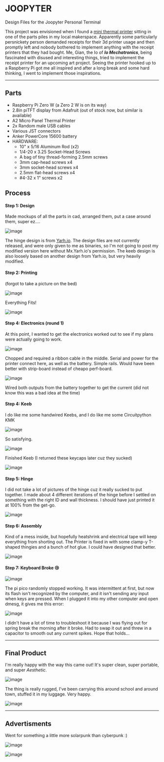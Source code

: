 # JOOPYTER
Design Files for the Joopyter Personal Terminal

This project was envisioned when I found a [mini thermal printer](https://www.adafruit.com/product/597) sitting in one of the parts piles in my local makerspace. Apparently some particularly persnickety person demanded receipts for their 3d printer usage and then promptly left and nobody bothered to implement anything with the receipt printers that they had bought. Me, Gian, the Io of ***Io Mechatronics***, being fascinated with disused and interesting things, tried to implement the receipt printer for an upcoming art project. Seeing the printer hooked up to a Raspberry Pi got me all inspired and after a long break and some hard thinking, I went to implement those inspirations.

---------

## Parts

  - Raspberry Pi Zero W (a Zero 2 W is on its way)
  - 2.8in piTFT display from Adafruit (out of stock now, but similar is available)
  - A2 Micro Panel Thermal Printer
  - 2x Random male USB cables
  - Various JST connectors
  - Anker PowerCore 15600 battery
  - HARDWARE:
    - 10" x 5/16 Aluminum Rod (x2)
    - 1/4-20 x 3.25 Socket-Head Screws
    - A bag of tiny thread-forming 2.5mm screws
    - 3mm cap-head screws x4
    - 3mm socket-head screws x4
    - 2.5mm flat-head screws x4
    - #4-32 x 1" screws x2



## Process

#### Step 1: Design

Made mockups of all the parts in cad, arranged them, put a case around them, super ez....

![image](https://github.com/gian-tronic/joopyter/blob/main/img/cad.jpg?raw=true)

The hinge design is from [Yarh.io](https://yarh.io/). The design files are not currently released, and were only given to me as binaries, so I'm not going to post my modified version here without Mx.Yarh.io's permission. The keeb design is also loosely based on another design from Yarh.io, but very heavily modified.


#### Step 2: Printing

(forgot to take a picture on the bed)

![image](https://github.com/gian-tronic/joopyter/blob/main/img/print.jpg?raw=true)

Everything Fits!

![image](https://github.com/gian-tronic/joopyter/blob/main/img/everythingfits.jpg?raw=true)

#### Step 4: Electronics (round 1)

At this point, I wanted to get the electronics worked out to see if my plans were actually going to work.

![image](https://github.com/gian-tronic/joopyter/blob/main/img/electronics1.jpg?raw=true)

Chopped and required a ribbon cable in the middle. Serial and power for the printer connect here, as well as the battery. Simple rails. Would have been better with strip-board instead of cheapo perf-board.

![image](https://github.com/gian-tronic/joopyter/blob/main/img/electronics2.jpg?raw=true)

Wired both outputs from the battery together to get the current (did not know this was a bad idea at the time)

#### Step 4: Keeb

I do like me some handwired Keebs, and I do like me some Circuitpython KMK

![image](https://github.com/gian-tronic/joopyter/blob/main/img/keeb1.jpg?raw=true)

So satisfying.

![image](https://github.com/gian-tronic/joopyter/blob/main/img/keeb2.jpg?raw=true)

Finished Keeb (I returned these keycaps later cuz they sucked)

![image](https://github.com/gian-tronic/joopyter/blob/main/img/keeb3.jpg?raw=true)

#### Step 5: Hinge

I did not take a lot of pictures of the hinge cuz it really sucked to put together. I made about 4 different iterations of the hinge before I settled on something with the right ID and wall thickness. I should have just printed it at 100% from the get-go.

![image](https://github.com/gian-tronic/joopyter/blob/main/img/hinge.jpg?raw=true)

#### Step 6: Assembly

Kind of a mess inside, but hopefully heatshrink and electrical tape will keep everything from shorting out. The Printer is fixed in with some clamp-y T-shaped thingies and a bunch of hot glue. I could have designed that better.

![image](https://github.com/gian-tronic/joopyter/blob/main/img/assembly.jpg?raw=true)

#### Step 7: Keyboard Broke 😢

![image](https://github.com/gian-tronic/joopyter/blob/main/img/keyboardbroke.jpg?raw=true)

The pi pico randomly stopped working. It was intermittent at first, but now its flash isn't recognized by the computer, and it isn't sending any input when keys are pressed. When I plugged it into my other computer and open dmesg, it gives me this error:

![image](https://github.com/gian-tronic/joopyter/blob/main/img/errormsg.jpg?raw=true)

I didn't have a lot of time to troubleshoot it because I was flying out for spring break the morning after it broke. Had to swap it out and threw in a capacitor to smooth out any current spikes. Hope that holds...

-----------

## Final Product

I'm really happy with the way this came out! It's super clean, super portable, and super *Aesthetic*.

![image](https://github.com/gian-tronic/joopyter/blob/main/img/finished.jpg?raw=true)

The thing is really rugged, I've been carrying this around school and around town, stuffed it in my luggage. Very happy.

![image](https://github.com/gian-tronic/joopyter/blob/main/img/finishedlunchbox.jpg?raw=true)


---------
## Advertisments

Went for something a little more solarpunk than cyberpunk :)

![image](https://github.com/gian-tronic/joopyter/blob/main/PortableMusic.png?raw=true)

![image](https://github.com/gian-tronic/joopyter/blob/main/EcoFriendly.png?raw=true)

